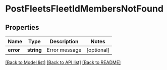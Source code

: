 # PostFleetsFleetIdMembersNotFound

## Properties
Name | Type | Description | Notes
------------ | ------------- | ------------- | -------------
**error** | **string** | Error message | [optional] 

[[Back to Model list]](../README.md#documentation-for-models) [[Back to API list]](../README.md#documentation-for-api-endpoints) [[Back to README]](../README.md)


